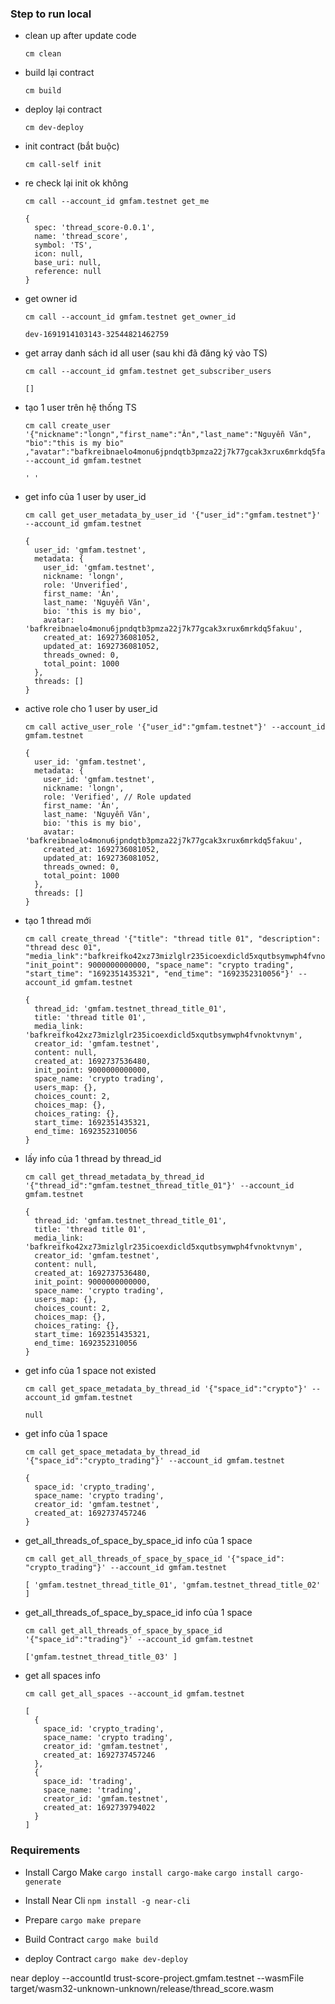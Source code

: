 ### Step to run local

- clean up after update code
  ```
  cm clean
  ```

- build lại contract
  ```
  cm build
  ```

- deploy lại contract
  ```
  cm dev-deploy
  ```

- init contract (bắt buộc)
  ```
  cm call-self init
  ```

- re check lại init ok không
  ```
  cm call --account_id gmfam.testnet get_me
  ```
  ```
  {
    spec: 'thread_score-0.0.1',
    name: 'thread_score',
    symbol: 'TS',
    icon: null,
    base_uri: null,
    reference: null
  }
  ```
- get owner id
  ```
  cm call --account_id gmfam.testnet get_owner_id
  ```
  ```
  dev-1691914103143-32544821462759
  ```
- get array danh sách id all user (sau khi đã đăng ký vào TS)
  ```
  cm call --account_id gmfam.testnet get_subscriber_users
  ```

  ```
  []
  ```
- tạo 1 user trên hệ thống TS
  ```
  cm call create_user '{"nickname":"longn","first_name":"Ân","last_name":"Nguyễn Văn", "bio":"this is my bio" ,"avatar":"bafkreibnaelo4monu6jpndqtb3pmza22j7k77gcak3xrux6mrkdq5fakuu"}' --account_id gmfam.testnet
  ```
  ```
  ' '
  ```
- get info của 1 user by user_id
  ```
  cm call get_user_metadata_by_user_id '{"user_id":"gmfam.testnet"}' --account_id gmfam.testnet
  ```

  ```
  {
    user_id: 'gmfam.testnet',
    metadata: {
      user_id: 'gmfam.testnet',
      nickname: 'longn',
      role: 'Unverified',
      first_name: 'Ân',
      last_name: 'Nguyễn Văn',
      bio: 'this is my bio',
      avatar: 'bafkreibnaelo4monu6jpndqtb3pmza22j7k77gcak3xrux6mrkdq5fakuu',
      created_at: 1692736081052,
      updated_at: 1692736081052,
      threads_owned: 0,
      total_point: 1000
    },
    threads: []
  }
  ```
- active role cho 1 user by user_id
  ```
  cm call active_user_role '{"user_id":"gmfam.testnet"}' --account_id gmfam.testnet
  ```

  ```
  {
    user_id: 'gmfam.testnet',
    metadata: {
      user_id: 'gmfam.testnet',
      nickname: 'longn',
      role: 'Verified', // Role updated
      first_name: 'Ân',
      last_name: 'Nguyễn Văn',
      bio: 'this is my bio',
      avatar: 'bafkreibnaelo4monu6jpndqtb3pmza22j7k77gcak3xrux6mrkdq5fakuu',
      created_at: 1692736081052,
      updated_at: 1692736081052,
      threads_owned: 0,
      total_point: 1000
    },
    threads: []
  }
  ```
- tạo 1 thread mới
  ```
  cm call create_thread '{"title": "thread title 01", "description": "thread desc 01", "media_link":"bafkreifko42xz73mizlglr235icoexdicld5xqutbsymwph4fvnoktvnym", "init_point": 9000000000000, "space_name": "crypto trading", "start_time": "1692351435321", "end_time": "1692352310056"}' --account_id gmfam.testnet
  ```

  ```
  {
    thread_id: 'gmfam.testnet_thread_title_01',
    title: 'thread title 01',
    media_link: 'bafkreifko42xz73mizlglr235icoexdicld5xqutbsymwph4fvnoktvnym',
    creator_id: 'gmfam.testnet',
    content: null,
    created_at: 1692737536480,
    init_point: 9000000000000,
    space_name: 'crypto trading',
    users_map: {},
    choices_count: 2,
    choices_map: {},
    choices_rating: {},
    start_time: 1692351435321,
    end_time: 1692352310056
  }
  ```
- lấy info của 1 thread by thread_id
  ```
  cm call get_thread_metadata_by_thread_id '{"thread_id":"gmfam.testnet_thread_title_01"}' --account_id gmfam.testnet
  ```

  ```
  {
    thread_id: 'gmfam.testnet_thread_title_01',
    title: 'thread title 01',
    media_link: 'bafkreifko42xz73mizlglr235icoexdicld5xqutbsymwph4fvnoktvnym',
    creator_id: 'gmfam.testnet',
    content: null,
    created_at: 1692737536480,
    init_point: 9000000000000,
    space_name: 'crypto trading',
    users_map: {},
    choices_count: 2,
    choices_map: {},
    choices_rating: {},
    start_time: 1692351435321,
    end_time: 1692352310056
  }
  ```
- get info của 1 space not existed
  ```
  cm call get_space_metadata_by_thread_id '{"space_id":"crypto"}' --account_id gmfam.testnet
  ```
  ```
  null
  ```
- get info của 1 space
  ```
  cm call get_space_metadata_by_thread_id '{"space_id":"crypto_trading"}' --account_id gmfam.testnet
  ```
  ```
  {
    space_id: 'crypto_trading',
    space_name: 'crypto trading',
    creator_id: 'gmfam.testnet',
    created_at: 1692737457246
  }
  ```
- get_all_threads_of_space_by_space_id info của 1 space
  ```
  cm call get_all_threads_of_space_by_space_id '{"space_id": "crypto_trading"}' --account_id gmfam.testnet
  ```
  ```
  [ 'gmfam.testnet_thread_title_01', 'gmfam.testnet_thread_title_02' ]

  ```
- get_all_threads_of_space_by_space_id info của 1 space
  ```
  cm call get_all_threads_of_space_by_space_id '{"space_id":"trading"}' --account_id gmfam.testnet
  ```
  ```
  ['gmfam.testnet_thread_title_03' ]

  ```
- get all spaces info
  ```
  cm call get_all_spaces --account_id gmfam.testnet
  ```
  ```
  [
    {
      space_id: 'crypto_trading',
      space_name: 'crypto trading',
      creator_id: 'gmfam.testnet',
      created_at: 1692737457246
    },
    {
      space_id: 'trading',
      space_name: 'trading',
      creator_id: 'gmfam.testnet',
      created_at: 1692739794022
    }
  ]
  ```

### Requirements
- Install Cargo Make
`cargo install cargo-make`
`cargo install cargo-generate`

+ Install Near Cli
`npm install -g near-cli`

+ Prepare
`cargo make prepare`

+ Build Contract
`cargo make build`

+ deploy Contract
`cargo make dev-deploy`

near deploy --accountId trust-score-project.gmfam.testnet --wasmFile target/wasm32-unknown-unknown/release/thread_score.wasm
